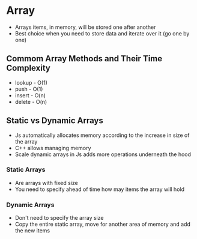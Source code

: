 # Array
- Arrays items, in memory, will be stored one after another
- Best choice when you need to store data and iterate over it (go one by one)

## Commom Array Methods and Their Time Complexity
- lookup - O(1)
- push - O(1)
- insert - O(n)
- delete - O(n)

## Static vs Dynamic Arrays
- Js automatically allocates memory according to the increase in size of the array
- C++ allows managing memory
- Scale dynamic arrays in Js adds more operations underneath the hood

### Static Arrays
- Are arrays with fixed size
- You need to specify ahead of time how may items the array will hold

### Dynamic Arrays
- Don't need to specify the array size
- Copy the entire static array, move for another area of memory and add the new items